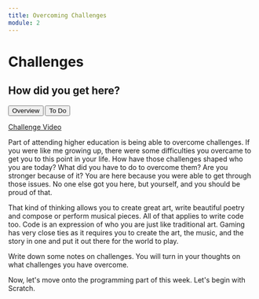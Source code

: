 ```yaml
---
title: Overcoming Challenges
module: 2
---
```


# Challenges

## How did you get here?

<div class="tab">
  <button class="tablinks active" onclick="openTab(event, 'Overview')">Overview</button>
   <button class="tablinks" onclick="openTab(event, 'ToDo')">To Do</button>
</div>

<!-- Tab content -->
<div id="Overview" class="tabcontent" style="display:block">

<p><a href="//www.youtube.com/embed/Ll4XTxNPUDE" data-lity>Challenge Video</a></p>

<p>Part of attending higher education is being able to overcome challenges.  If you were like me growing up, there were some difficulties you overcame to get you to this point in your life.  How have those challenges shaped who you are today?  What did you have to do to overcome them?  Are you stronger because of it?  You are here because you were able to get through those issues.  No one else got you here, but yourself, and you should be proud of that.</p>

<p>That kind of thinking allows you to create great art, write beautiful poetry and compose or perform musical pieces.  All of that applies to write code too.  Code is an expression of who you are just like traditional art.  Gaming has very close ties as it requires you to create the art, the music, and the story in one and put it out there for the world to play.</p>
</div>
<div id="ToDo" class="tabcontent">
<p>Write down some notes on challenges. You will turn in your thoughts on what challenges you have overcome.</p>

<p>Now, let's move onto the programming part of this week.  Let's begin with Scratch.</p>
</div>